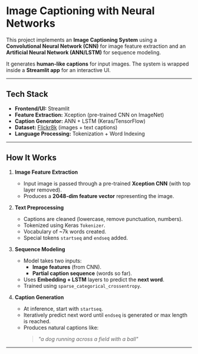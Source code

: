 #  Image Captioning with Neural Networks

This project implements an **Image Captioning System** using a **Convolutional Neural Network (CNN)** for image feature extraction and an **Artificial Neural Network (ANN/LSTM)** for sequence modeling.  

It generates **human-like captions** for input images. The system is wrapped inside a **Streamlit app** for an interactive UI.

---

##  Tech Stack
- **Frontend/UI:** Streamlit
- **Feature Extraction:** Xception (pre-trained CNN on ImageNet)
- **Caption Generator:** ANN + LSTM (Keras/TensorFlow)
- **Dataset:** [Flickr8k](https://github.com/jbrownlee/Datasets/releases/tag/Flickr8k_Dataset) (images + text captions)
- **Language Processing:** Tokenization + Word Indexing

---

## How It Works

1. **Image Feature Extraction**
   - Input image is passed through a pre-trained **Xception CNN** (with top layer removed).
   - Produces a **2048-dim feature vector** representing the image.

2. **Text Preprocessing**
   - Captions are cleaned (lowercase, remove punctuation, numbers).
   - Tokenized using Keras `Tokenizer`.
   - Vocabulary of ~7k words created.
   - Special tokens `startseq` and `endseq` added.

3. **Sequence Modeling**
   - Model takes two inputs:
     - **Image features** (from CNN).
     - **Partial caption sequence** (words so far).
   - Uses **Embedding + LSTM** layers to predict the **next word**.
   - Trained using `sparse_categorical_crossentropy`.

4. **Caption Generation**
   - At inference, start with `startseq`.
   - Iteratively predict next word until `endseq` is generated or max length is reached.
   - Produces natural captions like:  
     > *"a dog running across a field with a ball"*

---


